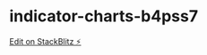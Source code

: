 # indicator-charts-b4pss7

[Edit on StackBlitz ⚡️](https://stackblitz.com/edit/indicator-charts-b4pss7)